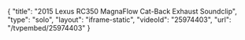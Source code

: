 {
    "title": "2015 Lexus RC350 MagnaFlow Cat-Back Exhaust Soundclip",
    "type": "solo",
    "layout": "iframe-static",
    "videoId": "25974403",
    "url": "\/tvpembed\/25974403"
}